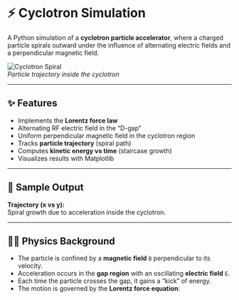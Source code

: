# ⚡ Cyclotron Simulation  

A Python simulation of a **cyclotron particle accelerator**, where a charged particle spirals outward under the influence of alternating electric fields and a perpendicular magnetic field.  

![Cyclotron Spiral](./sample_trajectory.png)  
*Particle trajectory inside the cyclotron*  

---

## ✨ Features
- Implements the **Lorentz force law**  
- Alternating RF electric field in the “D-gap”  
- Uniform perpendicular magnetic field in the cyclotron region  
- Tracks **particle trajectory** (spiral path)  
- Computes **kinetic energy vs time** (staircase growth)  
- Visualizes results with Matplotlib  

---

## 📸 Sample Output  

**Trajectory (x vs y):**  
Spiral growth due to acceleration inside the cyclotron.  



---

## 🧑‍🔬 Physics Background
- The particle is confined by a **magnetic field** `B` perpendicular to its velocity.  
- Acceleration occurs in the **gap region** with an oscillating **electric field** `E`.  
- Each time the particle crosses the gap, it gains a “kick” of energy.  
- The motion is governed by the **Lorentz force equation**:  

